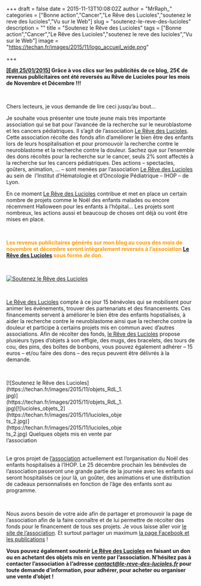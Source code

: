 +++
draft = false
date = 2015-11-13T10:08:02Z
author = "MrRaph_"
categories = ["Bonne action","Cancer","Le Rêve des Lucioles","soutenez le reve des lucioles","Vu sur le Web"]
slug = "soutenez-le-reve-des-lucioles"
description = ""
title = "Soutenez le Rêve des Lucioles"
tags = ["Bonne action","Cancer","Le Rêve des Lucioles","soutenez le reve des lucioles","Vu sur le Web"]
image = "https://techan.fr/images/2015/11/logo_accueil_wide.png"

+++


**<span style="text-decoration: underline;">[Edit 25/01/2015]</span> Grâce à vos clics sur les publicités de ce blog, 25€ de revenus publicitaires ont été reversés au Rêve de Lucioles pour les mois de Novembre et Décembre !!!**

 

Chers lecteurs, je vous demande de lire ceci jusqu’au bout…

Je souhaite vous présenter une toute jeune mais très importante association qui se bat pour l’avancée de la recherche sur le neuroblastome et les cancers pédiatriques. Il s’agit de l’association [Le Rêve des Lucioles](http://www.le-reve-des-lucioles.fr/).  
 Cette association récolte des fonds afin d’améliorer le bien être des enfants lors de leurs hospitalisation et pour promouvoir la recherche contre le neuroblastome et la recherche contre la douleur. Sachez que sur l’ensemble des dons récoltés pour la recherche sur le cancer, seuls 2% sont affectés à la recherche sur les cancers pédiatriques. Des actions – spectacles, goûters, animation, … – sont menées par l’association [Le Rêve des Lucioles](http://www.le-reve-des-lucioles.fr/)  au sein de  l’Institut d’Hématologie et d’Oncologie Pédiatrique – IHOP – de Lyon.

En ce moment [Le Rêve des Lucioles](http://www.le-reve-des-lucioles.fr/) contribue et met en place un certain nombre de projets comme le Noël des enfants malades ou encore récemment Halloween pour les enfants à l’hôpital… Les projets sont nombreux, les actions aussi et beaucoup de choses ont déjà ou vont être mises en place.

 

<span style="color: #ff9900;">**Les revenus publicitaires générés sur mon blog au cours des mois de novembre et décembre seront intégralement reversés à l’association [Le Rêve des Lucioles](http://www.le-reve-des-lucioles.fr/) sous forme de don.**</span>

 

[![Soutenez le Rêve des Lucioles](https://techan.fr/images/2015/11/affiche_RdL.jpg)](https://techan.fr/images/2015/11/affiche_RdL.jpg)

 

[Le Rêve des Lucioles](http://www.le-reve-des-lucioles.fr/) compte à ce jour 15 bénévoles qui se mobilisent pour animer les événements, trouver des partenariats et des financements. Ces financements servent à améliorer le bien être des enfants hopstialisés, à aider la recherche contre le neuroblastome ainsi que la recherche contre la douleur et participe à certains projets mis en commun avec d’autres associations. Afin de récolter des fonds, [le Rêve des Lucioles](https://techan.fr/soutenez-le-reve-des-lucioles/) propose plusieurs types d’objets à son effigie, des mugs, des bracelets, des tours de cou, des pins, des boîtes de bonbons, vous pouvez également adhérer – 15 euros – et/ou faire des dons – des reçus peuvent être délivrés à la demande.

 

<div class="wp-caption aligncenter" id="attachment_1946" style="width: 310px">[![Soutenez le Rêve des Lucioles](https://techan.fr/images/2015/11/objets_RdL_1.jpg)](https://techan.fr/images/2015/11/objets_RdL_1.jpg)[![lucioles_objets_2](https://techan.fr/images/2015/11/lucioles_objets_2.jpg)](https://techan.fr/images/2015/11/lucioles_objets_2.jpg) Quelques objets mis en vente par l’association

</div> 

Le gros projet de [l’association](http://www.le-reve-des-lucioles.fr/association) actuellement est l’organisation du Noël des enfants hospitalisés à l’IHOP. Le 25 décembre prochain les bénévoles de l’association passeront une grande partie de la journée avec les enfants qui seront hospitalisés ce jour là, un goûter, des animations et une distribution de cadeaux personnalisés en fonction de l’âge des enfants sont au programme.

 

Nous avons besoin de votre aide afin de partager et promouvoir la page de l’association afin de la faire connaître et de lui permettre de récolter des fonds pour le financement de tous ses projets. Je vous laisse aller voir [le site de l’association](http://www.le-reve-des-lucioles.fr/association). Et surtout partager un maximum [la page Facebook et les publications](https://www.facebook.com/Le-R%C3%AAve-des-Lucioles-457068287782832/) !

**Vous pouvez également soutenir [Le Rêve des Lucioles](http://www.le-reve-des-lucioles.fr/) en faisant un don ou en achetant des objets mis en vente par l’association. N’hésitez pas à contacter l’association à l’adresse *<span style="text-decoration: underline;">[contact@le-reve-des-lucioles.fr](mailto:contact@le-reve-des-lucioles.fr)</span>* pour toute demande d’information, pour adhérer, pour acheter ou organiser une vente d’objet !**


